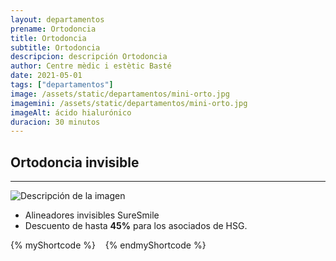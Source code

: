 ```yaml
---
layout: departamentos
prename: Ortodoncia
title: Ortodoncia
subtitle: Ortodoncia
descripcion: descripción Ortodoncia
author: Centre mèdic i estètic Basté
date: 2021-05-01
tags: ["departamentos"]
image: /assets/static/departamentos/mini-orto.jpg
imagemini: /assets/static/departamentos/mini-orto.jpg
imageAlt: ácido hialurónico
duracion: 30 minutos
---
```

##  Ortodoncia invisible
___
![Descripción de la imagen](/assets/static/ortodoncia/orto-1.jpg)
- Alineadores invisibles SureSmile
- Descuento de hasta **45%** para los asociados de HSG.



{% myShortcode %}
 <img src="/assets/static/ortodoncia/orto-2.jpg" alt="">
  <img src="/assets/static/ortodoncia/orto-3.jpg" alt="">
   <img src="/assets/static/ortodoncia/orto-4.jpg" alt="">
{% endmyShortcode %}

